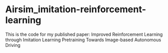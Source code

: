 # Airsim_imitation-reinforcement-learning
This is the code for my published paper: Improved Reinforcement Learning through Imitation Learning Pretraining Towards Image-based Autonomous Driving
